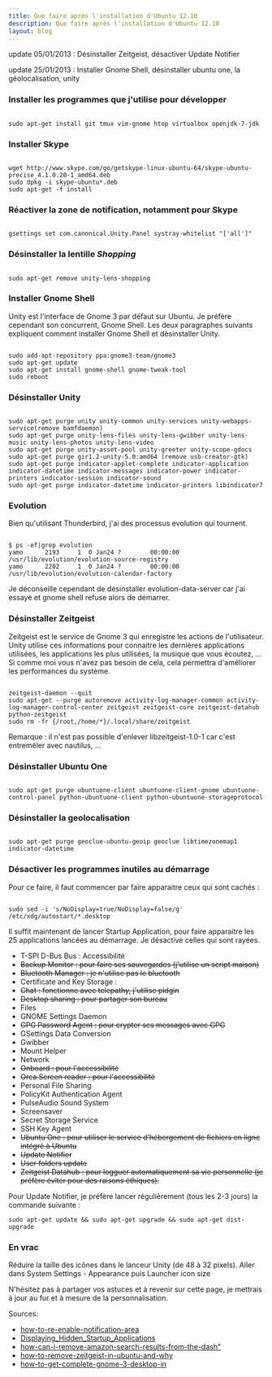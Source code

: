 ```yaml
---
title: Que faire après l'installation d'Ubuntu 12.10
description: Que faire après l'installation d'Ubuntu 12.10
layout: blog
---
```

update 05/01/2013 : Désinstaller Zeitgeist, désactiver Update Notifier

update 25/01/2013 : Installer Gnome Shell, désinstaller ubuntu one, la géolocalisation, unity

### Installer les programmes que j'utilise pour développer

```
 
sudo apt-get install git tmux vim-gnome htop virtualbox openjdk-7-jdk
```

### Installer Skype

```
 
wget http://www.skype.com/go/getskype-linux-ubuntu-64/skype-ubuntu-precise_4.1.0.20-1_amd64.deb
sudo dpkg -i skype-ubuntu*.deb
sudo apt-get -f install 
```

### Réactiver la zone de notification, notamment pour Skype

```
 
gsettings set com.canonical.Unity.Panel systray-whitelist "['all']"
```

### Désinstaller la lentille *Shopping*

```
 
sudo apt-get remove unity-lens-shopping
```

### Installer Gnome Shell

Unity est l'interface de Gnome 3 par défaut sur Ubuntu. Je préfère cependant son concurrent, Gnome
Shell. Les deux paragraphes suivants expliquent comment installer Gnome Shell et désinstaller Unity.

```
 
sudo add-apt-repository ppa:gnome3-team/gnome3
sudo apt-get update
sudo apt-get install gnome-shell gnome-tweak-tool
sudo reboot
```

### Désinstaller Unity

```
 
sudo apt-get purge unity unity-common unity-services unity-webapps-service(remove bamfdaemon)
sudo apt-get purge unity-lens-files unity-lens-gwibber unity-lens-music unity-lens-photos unity-lens-video
sudo apt-get purge unity-asset-pool unity-greeter unity-scope-gdocs
sudo apt-get purge gir1.2-unity-5.0:amd64 (remove usb-creator-gtk)
sudo apt-get purge indicator-applet-complete indicator-application indicator-datetime indicator-messages indicator-power indicator-printers indicator-session indicator-sound
sudo apt-get purge indicator-datetime indicator-printers libindicator7
```

### Evolution

Bien qu'utilisant Thunderbird, j'ai des processus evolution qui tournent.

```
 
$ ps -ef|grep evolution
yamo      2193     1  0 Jan24 ?        00:00:00 /usr/lib/evolution/evolution-source-registry
yamo      2202     1  0 Jan24 ?        00:00:00 /usr/lib/evolution/evolution-calendar-factory
```

Je déconseille cependant de désinstaller evolution-data-server car j'ai essayé et gnome shell refuse
alors de démarrer.

### Désinstaller Zeitgeist

Zeitgeist est le service de Gnome 3 qui enregistre les actions de l'utilisateur. Unity utilise ces
informations pour connaitre les dernières applications utilisées, les applications les plus
utilisées, la musique que vous écoutez, … Si comme moi vous n'avez pas besoin de cela, cela
permettra d'améliorer les performances du système.

```
 
zeitgeist-daemon --quit
sudo apt-get --purge autoremove activity-log-manager-common activity-log-manager-control-center zeitgeist zeitgeist-core zeitgeist-datahub python-zeitgeist
sudo rm -fr {/root,/home/*}/.local/share/zeitgeist
```

Remarque : il n'est pas possible d'enlever libzeitgeist-1.0-1 car c'est entremêler avec nautilus, …

### Désinstaller Ubuntu One

```
 
sudo apt-get purge ubuntuone-client ubuntuone-client-gnome ubuntuone-control-panel python-ubuntuone-client python-ubuntuone-storageprotocol
```

### Désinstaller la geolocalisation

```
 
sudo apt-get purge geoclue-ubuntu-geoip geoclue libtimezonemap1 indicator-datetime
```

### Désactiver les programmes inutiles au démarrage

Pour ce faire, il faut commencer par faire apparaitre ceux qui sont cachés :

```
 
sudo sed -i 's/NoDisplay=true/NoDisplay=false/g' /etc/xdg/autostart/*.desktop
```

Il suffit maintenant de lancer Startup Application, pour faire apparaitre les 25 applications
lancées au démarrage. Je désactive celles qui sont rayées.

-   T-SPI D-Bus Bus : Accessibilité
-   <span style="text-decoration: line-through;">Backup Monitor : pour faire ses sauvegardes
    (j'utilise un script maison)</span>
-   <span style="text-decoration: line-through;">Bluetooth Manager : je n'utilise pas le
    bluetooth</span>
-   Certificate and Key Storage :
-   <span style="text-decoration: line-through;">Chat : fonctionne avec telepathy, j'utilise
    pidgin</span>
-   <span style="text-decoration: line-through;">Desktop sharing : pour partager son bureau</span>
-   Files
-   GNOME Settings Daemon
-   <span style="text-decoration: line-through;">GPG Password Agent : pour crypter ses messages avec
    GPG</span>
-   GSettings Data Conversion
-   Gwibber
-   Mount Helper
-   Network
-   <span style="text-decoration: line-through;">Onboard : pour l'accessibilité</span>
-   <span style="text-decoration: line-through;">Orca Screen reader : pour l'accessibilité</span>
-   Personal File Sharing
-   PolicyKit Authentication Agent
-   PulseAudio Sound System
-   Screensaver
-   Secret Storage Service
-   SSH Key Agent
-   <span style="text-decoration: line-through;">Ubuntu One : pour utiliser le service d’hébergement
    de fichiers en ligne intégré à Ubuntu</span>
-   <span style="text-decoration: line-through;">Update Notifier</span>
-   <span style="text-decoration: line-through;">User folders update</span>
-   <span style="text-decoration: line-through;">Zeitgeist Datahub : pour logguer automatiquement sa
    vie personnelle (je préfère éviter pour des raisons éthiques).</span>

Pour Update Notifier, je préfère lancer régulièrement (tous les 2-3 jours) la commande suivante :

```
sudo apt-get update && sudo apt-get upgrade && sudo apt-get dist-upgrade
```

### En vrac

Réduire la taille des icônes dans le lanceur Unity (de 48 à 32 pixels). Aller dans System Settings -
Appearance puis Launcher icon size

N'hésitez pas à partager vos astuces et à revenir sur cette page, je mettrais à jour au fur et à
mesure de la personnalisation.

Sources:

-   [how-to-re-enable-notification-area](http://www.webupd8.org/2011/04/how-to-re-enable-notification-area.html)
-   [Displaying\_Hidden\_Startup\_Applications](https://help.ubuntu.com/community/ShowHiddenStartupApplications#Displaying_Hidden_Startup_Applications)
-   [how-can-i-remove-amazon-search-results-from-the-dash"](http://askubuntu.com/questions/192269/how-can-i-remove-amazon-search-results-from-the-dash)
-   [how-to-remove-zeitgeist-in-ubuntu-and-why](http://linuxaria.com/howto/how-to-remove-zeitgeist-in-ubuntu-and-why)
-   [how-to-get-complete-gnome-3-desktop-in](http://www.webupd8.org/2012/10/how-to-get-complete-gnome-3-desktop-in.html)

